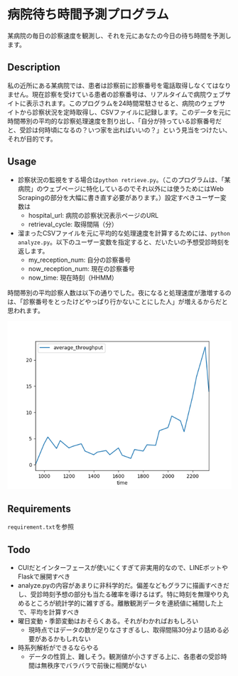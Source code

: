 病院待ち時間予測プログラム
====

某病院の毎日の診察速度を観測し、それを元にあなたの今日の待ち時間を予測します。

## Description

私の近所にある某病院では、患者は診察前に診察番号を電話取得しなくてはなりません。現在診察を受けている患者の診察番号は、リアルタイムで病院ウェブサイトに表示されます。このプログラムを24時間常駐させると、病院のウェブサイトから診察状況を定時取得し、CSVファイルに記録します。このデータを元に時間帯別の平均的な診察処理速度を割り出し、「自分が持っている診察番号だと、受診は何時頃になるの？いつ家を出ればいいの？」という見当をつけたい、それが目的です。

## Usage

- 診察状況の監視をする場合は`python retrieve.py`。（このプログラムは、「某病院」のウェブページに特化しているのでそれ以外には使うためにはWeb Scrapingの部分を大幅に書き直す必要があります。）設定すべきユーザー変数は
    - hospital_url: 病院の診察状況表示ページのURL
    - retrieval_cycle: 取得間隔（分）
- 溜まったCSVファイルを元に平均的な処理速度を計算するためには、`python analyze.py`。以下のユーザー変数を指定すると、だいたいの予想受診時刻を返します。
    - my_reception_num: 自分の診察番号
    - now_reception_num: 現在の診察番号
    - now_time: 現在時刻（HHMM）

時間帯別の平均診察人数は以下の通りでした。夜になると処理速度が激増するのは、「診察番号をとったけどやっぱり行かないことにした人」が増えるからだと思われます。

![時間帯別の平均速度](average_throughput.png)

## Requirements

`requirement.txt`を参照

## Todo 

- CUIだとインターフェースが使いにくすぎて非実用的なので、LINEボットやFlaskで展開すべき
- analyze.pyの内容があまりに非科学的だ。偏差などもグラフに描画すべきだし、受診時刻予想の部分も当たる確率を導けるはず。特に時刻を無理やり丸めるところが統計学的に雑すぎる。離散観測データを連続値に補間した上で、平均を計算すべき
- 曜日変動・季節変動はおそらくある。それがわかればおもしろい
    - 現時点ではデータの数が足りなさすぎるし、取得間隔30分より詰める必要があるかもしれない
- 時系列解析ができるならやる
    - データの性質上、難しそう。観測値が小さすぎる上に、各患者の受診時間は無秩序でバラバラで前後に相関がない